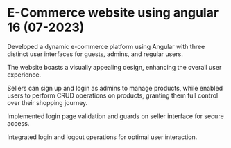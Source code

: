 # E-Commerce website using angular 16 (07-2023)
Developed a dynamic e-commerce platform using Angular with three distinct user interfaces for guests, admins, and
regular users.

The website boasts a visually appealing design, enhancing the overall user experience.

Sellers can sign up and login as admins to manage products, while enabled users to perform CRUD operations on
products, granting them full control over their shopping journey.

Implemented login page validation and guards on seller interface for secure access.

Integrated login and logout operations for optimal user interaction.
